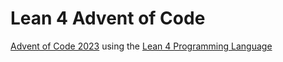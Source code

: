 # Lean 4 Advent of Code
[Advent of Code 2023](https://adventofcode.com/2023) using the [Lean 4 Programming Language](https://lean-lang.org/)
